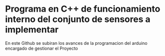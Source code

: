 # Programa en C++ de funcionamiento interno del conjunto de sensores a implementar

En este Github se subiran los avances de la programacion del arduino encargado de gestionar el Proyecto
